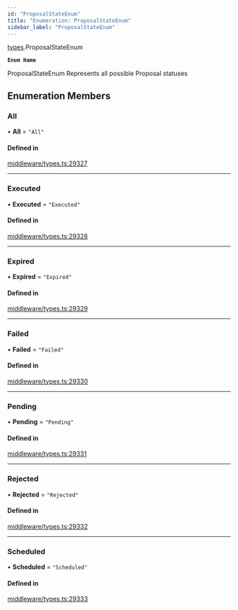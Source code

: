 ```yaml
---
id: "ProposalStateEnum"
title: "Enumeration: ProposalStateEnum"
sidebar_label: "ProposalStateEnum"
---
```


[types](../../../modules/Types/Types.md).ProposalStateEnum

**`Enum Name`**

ProposalStateEnum
 Represents all possible Proposal statuses

## Enumeration Members

### All

• **All** = ``"All"``

#### Defined in

[middleware/types.ts:29327](https://github.com/PolymeshAssociation/polymesh-sdk/blob/2d3ac2aea/src/middleware/types.ts#L29327)

___

### Executed

• **Executed** = ``"Executed"``

#### Defined in

[middleware/types.ts:29328](https://github.com/PolymeshAssociation/polymesh-sdk/blob/2d3ac2aea/src/middleware/types.ts#L29328)

___

### Expired

• **Expired** = ``"Expired"``

#### Defined in

[middleware/types.ts:29329](https://github.com/PolymeshAssociation/polymesh-sdk/blob/2d3ac2aea/src/middleware/types.ts#L29329)

___

### Failed

• **Failed** = ``"Failed"``

#### Defined in

[middleware/types.ts:29330](https://github.com/PolymeshAssociation/polymesh-sdk/blob/2d3ac2aea/src/middleware/types.ts#L29330)

___

### Pending

• **Pending** = ``"Pending"``

#### Defined in

[middleware/types.ts:29331](https://github.com/PolymeshAssociation/polymesh-sdk/blob/2d3ac2aea/src/middleware/types.ts#L29331)

___

### Rejected

• **Rejected** = ``"Rejected"``

#### Defined in

[middleware/types.ts:29332](https://github.com/PolymeshAssociation/polymesh-sdk/blob/2d3ac2aea/src/middleware/types.ts#L29332)

___

### Scheduled

• **Scheduled** = ``"Scheduled"``

#### Defined in

[middleware/types.ts:29333](https://github.com/PolymeshAssociation/polymesh-sdk/blob/2d3ac2aea/src/middleware/types.ts#L29333)
